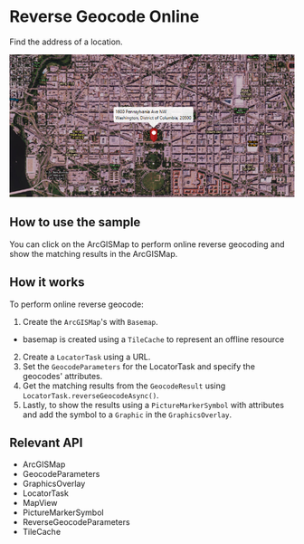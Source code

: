 # Reverse Geocode Online

Find the address of a location.

<img src="ReverseGeocodeOnline.png"/>

## How to use the sample

You can click on the ArcGISMap to perform online reverse geocoding and show the matching results in the ArcGISMap.

## How it works

To perform online reverse geocode:


  1. Create the `ArcGISMap`'s with `Basemap`.
  * basemap is created using a `TileCache` to represent an offline resource
  2. Create a `LocatorTask` using a URL.
  3. Set the `GeocodeParameters` for the LocatorTask and specify the geocodes' attributes.
  4. Get the matching results from the `GeocodeResult` using `LocatorTask.reverseGeocodeAsync()`.
  5. Lastly, to show the results using a `PictureMarkerSymbol` with attributes and add the symbol to a `Graphic` in the  `GraphicsOverlay`.


## Relevant API


  * ArcGISMap
  * GeocodeParameters
  * GraphicsOverlay
  * LocatorTask
  * MapView
  * PictureMarkerSymbol
  * ReverseGeocodeParameters
  * TileCache




